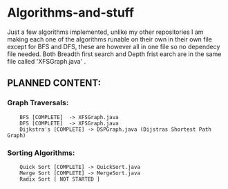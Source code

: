 # Algorithms-and-stuff
Just a few algorithms implemented, unlike my other repositories I am making each one of the algorithms runable on their own in their own file except for BFS and DFS, these are however all in one file so no dependecy file needed. Both Breadth first search and Depth frist earch are in the same file called 'XFSGraph.java' .

## PLANNED CONTENT:
   ### Graph Traversals:  
        BFS [COMPLETE]  -> XFSGraph.java
        DFS [COMPLETE]  -> XFSGraph.java  
        Dijkstra's [COMPLETE] -> DSPGraph.java (Dijstras Shortest Path Graph)  
   ### Sorting Algorithms:  
        Quick Sort [COMPLETE] -> QuickSort.java  
        Merge Sort [COMPLETE] -> MergeSort.java
        Radix Sort [ NOT STARTED ]  
 
